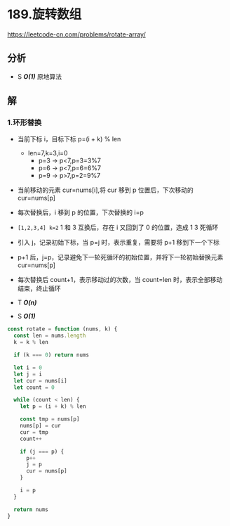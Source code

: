# 189.旋转数组

https://leetcode-cn.com/problems/rotate-array/

## 分析

- S **_O(1)_** 原地算法

## 解

### 1.环形替换

- 当前下标 i，目标下标 p=(i + k) % len
  - len=7,k=3,i=0
    - p=3 -> p<7,p=3=3%7
    - p=6 -> p<7,p=6=6%7
    - p=9 -> p>7,p=2=9%7
- 当前移动的元素 cur=nums[i],将 cur 移到 p 位置后，下次移动的 cur=nums[p]
- 每次替换后，i 移到 p 的位置，下次替换的 i=p
- `[1,2,3,4] k=2` 1 和 3 互换后，存在 i 又回到了 0 的位置，造成 1 3 死循环
- 引入 j，记录初始下标，当 p=j 时，表示重复，需要将 p+1 移到下一个下标
- p+1 后，j=p，记录避免下一轮死循环的初始位置，并将下一轮初始替换元素 cur=nums[p]
- 每次替换后 count+1，表示移动过的次数，当 count=len 时，表示全部移动结束，终止循环

- T **_O(n)_**
- S **_O(1)_**

```js
const rotate = function (nums, k) {
  const len = nums.length
  k = k % len

  if (k === 0) return nums

  let i = 0
  let j = i
  let cur = nums[i]
  let count = 0

  while (count < len) {
    let p = (i + k) % len

    const tmp = nums[p]
    nums[p] = cur
    cur = tmp
    count++

    if (j === p) {
      p++
      j = p
      cur = nums[p]
    }

    i = p
  }

  return nums
}
```
